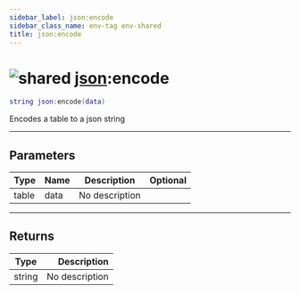 ```yaml
---
sidebar_label: json:encode
sidebar_class_name: env-tag env-shared
title: json:encode
---
```


# <img src='/img/wiki/shared.png' alt='shared' classname='env-tag' /> [json](../json/README.md):encode

```lua
string json:encode(data)
```

Encodes a table to a json string<br/>

-----------------
## Parameters

| Type   | Name | Description | Optional |
| ------ | ---- | ----------- | -------: |
| table | data | No description |   |

-----------------
## Returns

| Type   | Description |
| ------ | ----------: |
| string | No description |
